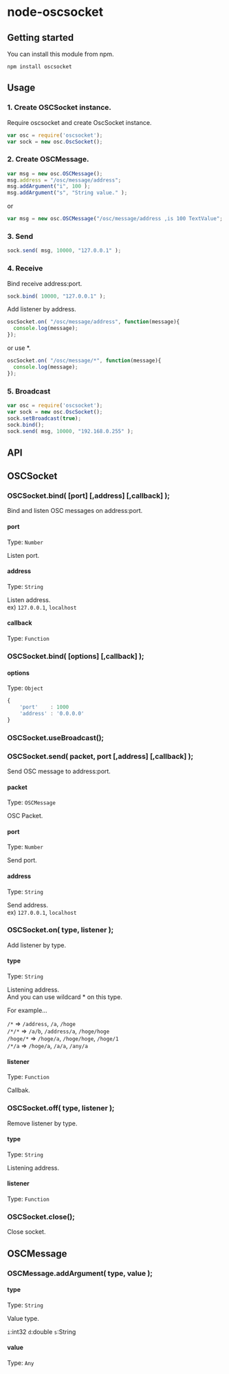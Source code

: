 node-oscsocket
==============

Getting started
-----

You can install this module from npm.

    npm install oscsocket

Usage
-----

### 1. Create OSCSocket instance.

Require oscsocket and create OscSocket instance.

```javascript
var osc = require('oscsocket');
var sock = new osc.OscSocket();
```

### 2. Create OSCMessage.

```javascript
var msg = new osc.OSCMessage();
msg.address = "/osc/message/address";
msg.addArgument("i", 100 );
msg.addArgument("s", "String value." );
```

or

```javascript
var msg = new osc.OSCMessage("/osc/message/address ,is 100 TextValue";
```

### 3. Send

```javascript
sock.send( msg, 10000, "127.0.0.1" );
```

### 4. Receive

Bind receive address:port.

```javascript
sock.bind( 10000, "127.0.0.1" );
```

Add listener by address.

```javascript
oscSocket.on( "/osc/message/address", function(message){
  console.log(message);
});
```

or use *.

```javascript
oscSocket.on( "/osc/message/*", function(message){
  console.log(message);
});
```

### 5. Broadcast

```javascript
var osc = require('oscsocket');
var sock = new osc.OscSocket();
sock.setBroadcast(true);
sock.bind();
sock.send( msg, 10000, "192.168.0.255" );
```

API
-----

## OSCSocket

### OSCSocket.bind( [port] [,address] [,callback] );

Bind and listen OSC messages on address:port.

#### port
Type: `Number`

Listen port.

#### address
Type: `String`

Listen address.  
ex) `127.0.0.1`, `localhost`

#### callback
Type: `Function`

### OSCSocket.bind( [options] [,callback] );

#### options
Type: `Object`

```javascript
{
	'port'    : 1000
	'address' : '0.0.0.0'
}
```

### OSCSocket.useBroadcast();

### OSCSocket.send( packet, port [,address] [,callback] );

Send OSC message to address:port.

#### packet
Type: `OSCMessage`

OSC Packet.

#### port
Type: `Number`

Send port.

#### address
Type: `String`

Send address.  
ex) `127.0.0.1`, `localhost`


### OSCSocket.on( type, listener );

Add listener by type.

#### type
Type: `String`

Listening address.  
And you can use wildcard * on this type. 

For example...

`/*` => `/address`, `/a`, `/hoge`  
`/*/*` => `/a/b`, `/address/a`, `/hoge/hoge`  
`/hoge/*` => `/hoge/a`, `/hoge/hoge`, `/hoge/1`  
`/*/a` => `/hoge/a`, `/a/a`, `/any/a`

#### listener
Type: `Function`

Callbak.

### OSCSocket.off( type, listener );

Remove listener by type.

#### type
Type: `String`

Listening address.  

#### listener
Type: `Function`


### OSCSocket.close();

Close socket.

## OSCMessage

### OSCMessage.addArgument( type, value );

#### type
Type: `String`

Value type.  

`i`:int32
`d`:double
`s`:String

#### value
Type: `Any`